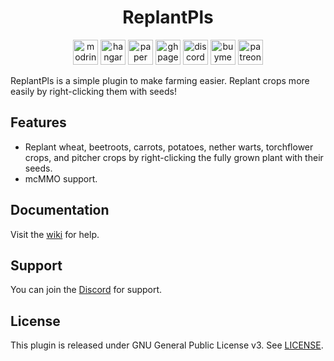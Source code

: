 <h1 align="center">ReplantPls</h1>

<p align="center">
	<a href="https://modrinth.com/plugin/ReplantPls"><img alt="modrinth" height="40" src="https://cdn.jsdelivr.net/npm/@intergrav/devins-badges@3/assets/compact/available/modrinth_vector.svg"></a>
	<a href="https://hangar.papermc.io/hyperdefined/ReplantPls"><img alt="hangar" height="40" src="https://cdn.jsdelivr.net/npm/@intergrav/devins-badges@3/assets/compact/available/hangar_vector.svg"></a>
	<a href="https://papermc.io"><img alt="paper" height="40" src="https://cdn.jsdelivr.net/npm/@intergrav/devins-badges@3/assets/compact/supported/paper_vector.svg"></a>
	<a href="https://github.com/hyperdefined/ReplantPls/wiki"><img alt="ghpages" height="40" src="https://cdn.jsdelivr.net/npm/@intergrav/devins-badges@3/assets/compact/documentation/ghpages_vector.svg"></a>
	<a href="https://discord.gg/rJuQXVcJz8"><img alt="discord-singular" height="40" src="https://cdn.jsdelivr.net/npm/@intergrav/devins-badges@3/assets/compact/social/discord-singular_vector.svg"></a>
	<a href="https://buymeacoffee.com/hyperdefined"><img alt="buymeacoffee-singular" height="40" src="https://cdn.jsdelivr.net/npm/@intergrav/devins-badges@3/assets/compact/donate/buymeacoffee-singular_vector.svg"></a>
	<a href="https://patreon.com/hyperdefined"><img alt="patreon-singular" height="40" src="https://cdn.jsdelivr.net/npm/@intergrav/devins-badges@3/assets/compact/donate/patreon-singular_vector.svg"></a>
</p>

ReplantPls is a simple plugin to make farming easier. Replant crops more easily by right-clicking them with seeds!

## Features
* Replant wheat, beetroots, carrots, potatoes, nether warts, torchflower crops, and pitcher crops by right-clicking the fully grown plant with their seeds.
* mcMMO support.

## Documentation
Visit the [wiki](https://github.com/hyperdefined/ReplantPls/wiki) for help.

## Support
You can join the [Discord](https://discord.gg/rJuQXVcJz8) for support.

## License
This plugin is released under GNU General Public License v3. See [LICENSE](https://github.com/hyperdefined/ReplantPls/blob/master/LICENSE).